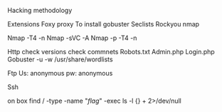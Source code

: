 Hacking methodology

Extensions
    Foxy proxy
To install 
gobuster
Seclists
Rockyou
nmap


Nmap -T4 -n <IP>
Nmap -sVC -A <IP>
Nmap -p -T4 -n <IP>
  
Http
  check versions
  check commnets
  Robots.txt
  Admin.php
  Login.php
  Gobuster -u <IP> -w /usr/share/wordlists
  
Ftp
  Us: anonymous pw: anonymous
  
Ssh
  
on box
  find / -type -name "*flag*" -exec ls -l {} + 2>/dev/null
